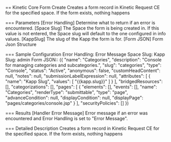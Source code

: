 == Kinetic Core Form Create
Creates a form record in Kinetic Request CE for the specified space.
If the form exists, nothing happens

=== Parameters
[Error Handling]
  Determine what to return if an error is encountered.
[Space Slug]
  The Space the form is being created in. If this value is not entered, the
  Space slug will default to the one configured in info values.
[KappSlug]
  The slug of the Kapp the form is for.
[Form JSON]
  Form Json Structure

=== Sample Configuration
Error Handling:      Error Message
Space Slug:
Kapp Slug:            admin
Form JSON::     ({
            "name": "Categories",
            "description": "Console for managing categories and subcategories.",
            "slug": "categories",
            "type": "Console",
            "status": "Active",
            "anonymous": false,
            "customHeadContent": null,
            "notes": null,
            "submissionLabelExpression": null,
            "attributes": [
                {
                    "name": "Kapp Slug",
                    "values": [
                        "{{kapp.slug}}"
                    ]
                }
            ],
            "bridgedResources": [],
            "categorizations": [],
            "pages": [
                {
                    "elements": [],
                    "events": [],
                    "name": "Categories",
                    "renderType": "submittable",
                    "type": "page",
                    "advanceCondition": null,
                    "displayCondition": null,
                    "displayPage": "pages/categories/console.jsp"
                }
            ],
            "securityPolicies": []
        })

=== Results
[Handler Error Message]
  Error message if an error was encountered and Error Handling is set to "Error Message".

=== Detailed Description
Creates a form record in Kinetic Request CE for the specified space.
If the form exists, nothing happens